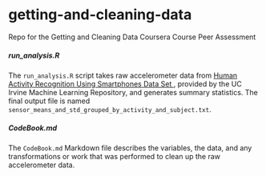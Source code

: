 getting-and-cleaning-data
=========================

Repo for the Getting and Cleaning Data Coursera Course Peer Assessment

##### run_analysis.R


The ```run_analysis.R``` script takes raw accelerometer data from [Human Activity Recognition Using Smartphones Data Set ](http://archive.ics.uci.edu/ml/datasets/Human+Activity+Recognition+Using+Smartphones), provided by the UC Irvine Machine Learning Repository, and generates summary statistics. The final output file is named ```sensor_means_and_std_grouped_by_activity_and_subject.txt```.  


##### CodeBook.md

The ```CodeBook.md``` Markdown file describes the   variables, the data, and any transformations or work that was performed to clean up the raw accelerometer data.

